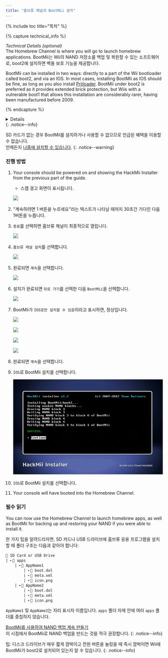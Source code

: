 ```yaml
---
title: "홈브류 채널과 BootMii 설치"
---
```


{% include toc title="목차" %}

{% capture technical_info %}
<summary><em>Technical Details (optional)</em></summary>
The Homebrew Channel is where you will go to launch homebrew applications. BootMii는 Wii의 NAND 저장소를 백업 및 복원할 수 있는 소프트웨어로, boot2에 설치하면 벽돌 보호 기능을 제공합니다.

BootMii can be installed in two ways: directly to a part of the Wii bootloader called boot2, and via an IOS. In most cases, installing BootMii as IOS should be fine, as long as you also install [Priiloader](priiloader). BootMii under boot2 is preferred as it provides extended brick protection, but Wiis with a vulnerable boot1 that allows this installation are considerably rarer, having been manufactured before 2009.

{% endcapture %}
<details>{{ technical_info | markdownify }}</details>
{: .notice--info}

SD 카드가 없는 경우 BootMii를 설치하거나 사용할 수 없으므로 언급된 혜택을 이용할 수 없습니다. <br> 언제든지 [나중에 설치할 수 있습니다](hackmii).
{: .notice--warning}

### 진행 방법

1. Your console should be powered on and showing the HackMii Installer from the previous part of the guide.
    + 스캠 경고 화면이 표시됩니다.

    ![](/images/hackmii/scam.png)

1. "계속하려면 1 버튼을 누르세요"라는 텍스트가 나타날 때까지 30초간 기다린 다음 1버튼을 누릅니다.
1. `종료`를 선택하면 홈브류 채널이 최종적으로 열립니다.

    ![](/images/hackmii/test_results.png)

1. `홈브류 채널 설치`를 선택합니다.

    ![](/images/hackmii/hbc_install.png)

1. 완료되면 `계속`을 선택합니다.

    ![](/images/hackmii/hbc_install_ok.png)

1. 설치가 완료되면 `뒤로 가기`를 선택한 다음 `BootMii`을 선택합니다.

    ![](/images/hackmii/bootmii_install.png)

1. BootMii가 `IOS로만 설치할 수 있음`이라고 표시하면, 정상입니다.

    ![](/images/hackmii/bootmii_install1.png)

    ![](/images/hackmii/bootmii_install2.png)

    ![](/images/hackmii/bootmii_install3.png)

    ![](/images/hackmii/bootmii_install_ok.png)

1. 완료되면 `계속`을 선택합니다.
1. `IOS`로 BootMii 설치를 선택합니다.

    ![](/images/hackmii/bootmii_install4.png)

1. `IOS`로 BootMii 설치를 선택합니다.
1. Your console will have booted into the Homebrew Channel.

### 필수 읽기

You can now use the Homebrew Channel to launch homebrew apps, as well as BootMii for backing up and restoring your NAND if you were able to install it.

한 가지 팁을 알려드리자면, SD 카드나 USB 드라이브에 홈브류 응용 프로그램을 설치할 때 폴더 구조는 다음과 같아야 합니다:

```
💾 SD Card or USB Drive
| ╸📁 apps
    | ╸📁 AppName1
        | ╸📄 boot.dol
        | ╸📄 meta.xml
        | ╸📄 icon.png
    | ╸📁 AppName2
        | ╸📄 boot.dol
        | ╸📄 meta.xml
        | ╸📄 icon.png
```

`AppName1` 및 `AppName2`는 자리 표시자 이름입니다. `apps` 폴더 자체 안에 여러 `apps` 폴더를 중첩하지 않습니다.

[BootMii를 사용하여 NAND 백업 계속 만들기](bootmii)<br> 이 시점에서 BootMii로 NAND 백업을 만드는 것을 적극 권장합니다.
{: .notice--info}

팁: 디스크 드라이브가 매우 짧게 깜박이고 전원 버튼을 눌렀을 때 즉시 깜박이면 Wii에 BootMii가 boot2로 설치되어 있는지 알 수 있습니다.
{: .notice--info}
